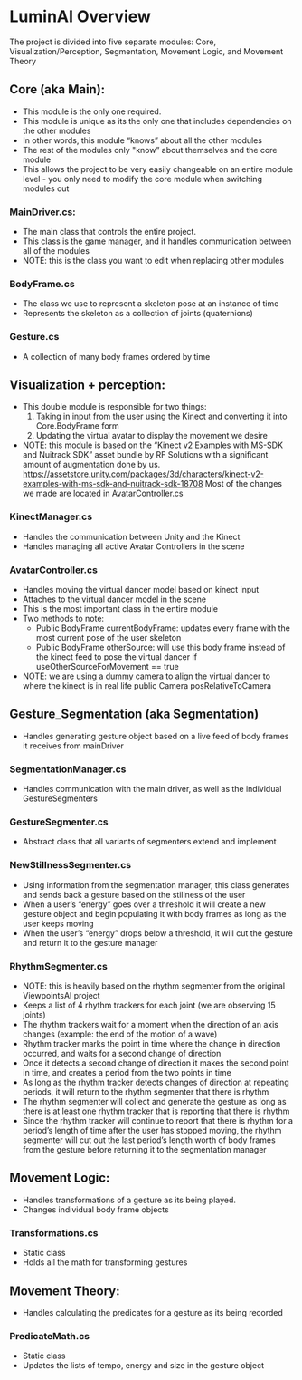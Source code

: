 # LuminAI Overview 
The project is divided into five separate modules: Core, Visualization/Perception, Segmentation, Movement Logic, and Movement Theory
## Core (aka Main):
- This module is the only one required. 
- This module is unique as its the only one that includes dependencies on the other modules
- In other words, this module “knows” about all the other modules
- The rest of the modules only "know” about themselves and the core module
- This allows the project to be very easily changeable on an entire module level - you only need to modify the core module when switching modules out
### MainDriver.cs:
- The main class that controls the entire project.
- This class is the game manager, and it handles communication between all of the modules
- NOTE: this is the class you want to edit when replacing other modules
### BodyFrame.cs
- The class we use to represent a skeleton pose at an instance of time 
- Represents the skeleton as a collection of joints (quaternions)
### Gesture.cs
- A collection of many body frames ordered by time
## Visualization + perception:
- This double module is responsible for two things:
    1. Taking in input from the user using the Kinect and converting it into Core.BodyFrame form
    2. Updating the virtual avatar to display the movement we desire
- NOTE: this module is based on the “Kinect v2 Examples with MS-SDK and Nuitrack SDK” asset bundle by RF Solutions with a significant amount of augmentation done by us.
https://assetstore.unity.com/packages/3d/characters/kinect-v2-examples-with-ms-sdk-and-nuitrack-sdk-18708
Most of the changes we made are located in AvatarController.cs
### KinectManager.cs
- Handles the communication between Unity and the Kinect
- Handles managing all active Avatar Controllers in the scene
### AvatarController.cs
- Handles moving the virtual dancer model based on kinect input
- Attaches to the virtual dancer model in the scene
- This is the most important class in the entire module
- Two methods to note:
    - Public BodyFrame currentBodyFrame: updates every frame with the most current pose of the user skeleton
    - Public BodyFrame otherSource: will use this body frame instead of the kinect feed to pose the virtual dancer if useOtherSourceForMovement == true
- NOTE: we are using a dummy camera to align the virtual dancer to where the kinect is in real life
public Camera posRelativeToCamera
## Gesture_Segmentation (aka Segmentation)
- Handles generating gesture object based on a live feed of body frames it receives from mainDriver
### SegmentationManager.cs
- Handles communication with the main driver, as well as the individual GestureSegmenters
### GestureSegmenter.cs
- Abstract class that all variants of segmenters extend and implement
### NewStillnessSegmenter.cs
- Using information from the segmentation manager, this class generates and sends back a gesture based on the stillness of the user
- When a user’s  “energy” goes over a threshold it will create a new gesture object and begin populating it with body frames as long as the user keeps moving
- When the user’s “energy” drops below a threshold, it will cut the gesture and return it to the gesture manager
### RhythmSegmenter.cs
- NOTE: this is heavily based on the rhythm segmenter from the original ViewpointsAI project
- Keeps a list of 4 rhythm trackers for each joint (we are observing 15 joints)
- The rhythm trackers wait for a moment when the direction of an axis changes (example: the end of the motion of a wave)
- Rhythm tracker marks the point in time where the change in direction occurred, and waits for a second change of direction
- Once it detects a second change of direction it makes the second point in time, and creates a period from the two points in time
- As long as the rhythm tracker detects changes of direction at repeating periods, it will return to the rhythm segmenter that there is rhythm
- The rhythm segmenter will collect and generate the gesture as long as there is at least one rhythm tracker that is reporting that there is rhythm  
- Since the rhythm tracker will continue to report that there is rhythm for a period’s length of time after the user has stopped moving, the rhythm segmenter will cut out the last period’s length worth of body frames from the gesture before returning it to the segmentation manager
## Movement Logic:
- Handles transformations of a gesture as its being played.
- Changes individual body frame objects 
### Transformations.cs
- Static class
- Holds all the math for transforming gestures
## Movement Theory:
- Handles calculating the predicates for a gesture as its being recorded
### PredicateMath.cs
- Static class
- Updates the lists of tempo, energy and size in the gesture object
